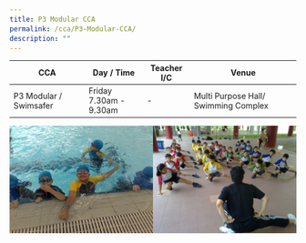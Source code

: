 ```yaml
---
title: P3 Modular CCA
permalink: /cca/P3-Modular-CCA/
description: ""
---
```

| CCA | Day / Time | Teacher I/C |  Venue | 
| -------- | -------- | -------- | --- | 
| P3 Modular / Swimsafer     | Friday<br>7.30am - 9.30am     | -     | Multi Purpose Hall/ Swimming Complex|

<img src="/images/P3%20Moular_edited.jpg" 
     style="width:50%;float:left"><img src="/images/WUSHU.jpeg" 
     style="width:50%">
